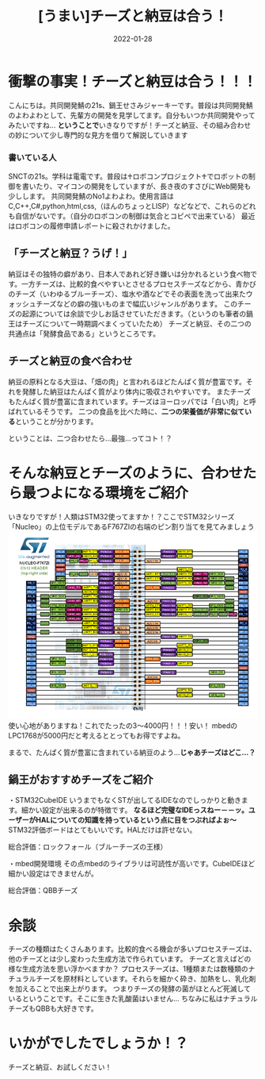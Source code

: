 ﻿---
title: "[うまい]チーズと納豆は合う！"
date: 2022-01-28
---
# 衝撃の事実！チーズと納豆は合う！！！
こんにちは。共同開発鯖の21s、鍋王せさみジャーキーです。普段は共同開発鯖のよわよわとして、先輩方の開発を見学してます。自分もいつか共同開発やってみたいですね...
**ということで**いきなりですが！チーズと納豆、その組み合わせの妙について少し専門的な見方を借りて解説していきます

### 書いている人
SNCTの21s。学科は電電です。普段は♰ロボコンプロジェクト♰でロボットの制御を書いたり、マイコンの開発をしていますが、長き夜のすさびにWeb開発も少しします。
共同開発鯖のNo1よわよわ。使用言語はC,C++,C#,python,html,css,（ほんのちょっとLISP）などなどで、これらのどれも自信がないです。（自分のロボコンの制御は気合とコピペで出来ている）
最近はロボコンの履修申請レポートに殺されかけました。

## 「チーズと納豆？うげ！」
納豆はその独特の癖があり、日本人であれど好き嫌いは分かれるという食べ物です。一方チーズは、比較的食べやすいとさせるプロセスチーズなどから、青かびのチーズ（いわゆるブルーチーズ）、塩水や酒などでその表面を洗って出来たウォッシュチーズなどの癖の強いものまで幅広いジャンルがあります。
このチーズの起源については余談で少しお話させていただきます。（というのも筆者の鍋王はチーズについて一時期調べまくっていたため）
チーズと納豆、その二つの共通点は「発酵食品である」というところです。

## チーズと納豆の食べ合わせ
納豆の原料となる大豆は、「畑の肉」と言われるほどたんぱく質が豊富です。それを発酵した納豆はたんぱく質がより体内に吸収されやすいです。
またチーズもたんぱく質が豊富に含まれています。チーズはヨーロッパでは「白い肉」と呼ばれているそうです。
二つの食品を比べた時に、**二つの栄養価が非常に似ている**ということが分かります。

ということは、二つ合わせたら...最強...ってコト！？

# そんな納豆とチーズのように、合わせたら最つよになる環境をご紹介
いきなりですが！人類はSTM32使ってますか！？ここでSTM32シリーズ「Nucleo」の上位モデルであるF767ZIの右端のピン割り当てを見てみましょう
![top right side](nucleo_f767zi_morpho_right_2020_3_30.png)
使い心地がありますね！これでたったの3～4000円！！！安い！
mbedのLPC1768が5000円だと考えるととってもお得ですよね。

まるで、たんぱく質が豊富に含まれている納豆のよう...**じゃあチーズはどこ...？**

## 鍋王がおすすめチーズをご紹介
・STM32CubeIDE
いうまでもなくSTが出してるIDEなのでしっかりと動きます。細かい設定が出来るのが特徴です。
**なるほど完璧なIDEっスねー－－ッ。ユーザーがHALについての知識を持っているという点に目をつぶればよぉ～**
STM32評価ボードはとてもいいです。HALだけは許せない。

総合評価：ロックフォール（ブルーチーズの王様）

・mbed開発環境
その点mbedのライブラリは可読性が高いです。CubeIDEほど細かい設定はできませんが。

総合評価：QBBチーズ

# 余談
チーズの種類はたくさんあります。比較的食べる機会が多いプロセスチーズは、他のチーズとは少し変わった生成方法で作られています。
チーズと言えばどの様な生成方法を思い浮かべますか？
プロセスチーズは、1種類または数種類のナチュラルチーズを原材料としています。それらを細かく砕き、加熱をし、乳化剤を加えることで出来上がります。
つまりチーズの発酵の菌がほとんど死滅しているということです。そこに生きた乳酸菌はいません...
ちなみに私はナチュラルチーズもQBBも大好きです。

# いかがでしたでしょうか！？
チーズと納豆、お試しください！



